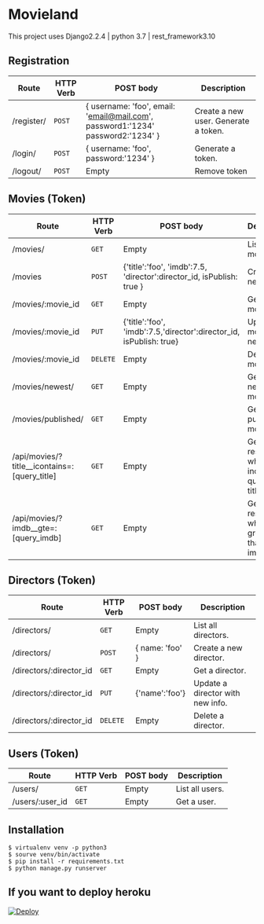 # Movieland
This project uses Django2.2.4 | python 3.7 | rest_framework3.10


## Registration

| Route | HTTP Verb	 | POST body	 | Description	 |
| --- | --- | --- | --- |
| /register/ | `POST` | { username: 'foo', email: 'email@mail.com', password1:'1234' password2:'1234' } | Create a new user. Generate a token.|
| /login/ | `POST` | { username: 'foo', password:'1234' } | Generate a token. |
| /logout/ | `POST` | Empty | Remove token |

## Movies (Token)

| Route | HTTP Verb	| POST body	| Description |
| --- | --- | --- | --- |
| /movies/ | `GET` | Empty | List all movies. |
| /movies | `POST` | {'title':'foo', 'imdb':7.5, 'director':director_id, isPublish: true } | Create a new movie. |
| /movies/:movie_id | `GET` | Empty | Get a movie. |
| /movies/:movie_id | `PUT` | {'title':'foo', 'imdb':7.5,'director':director_id, isPublish: true} | Update a movie with new info. |
| /movies/:movie_id | `DELETE` | Empty | Delete a movie. |
| /movies/newest/ | `GET` | Empty | Get the newest movie. |
| /movies/published/ | `GET` | Empty | Get the published movies. |
| /api/movies/?title__icontains=:[query_title] | `GET` | Empty | Get all result which ones include the query in title |
| /api/movies/?imdb__gte=:[query_imdb] | `GET` | Empty | Get all result which ones greater than query imdb |

## Directors (Token)

| Route | HTTP Verb	 | POST body	 | Description	 |
| --- | --- | --- | --- |
| /directors/ | `GET` | Empty | List all directors. |
| /directors/ | `POST` | { name: 'foo' } | Create a new director. | 
| /directors/:director_id | `GET` | Empty | Get a director. |
| /directors/:director_id | `PUT` | {'name':'foo'} | Update a director with new info. |
| /directors/:director_id | `DELETE` | Empty | Delete a director. |

## Users (Token)

| Route | HTTP Verb | POST body	 | Description	 |
| --- | --- | --- | --- |
| /users/ | `GET` | Empty | List all users. |
| /users/:user_id | `GET` | Empty | Get a user. |

## Installation
```shell
$ virtualenv venv -p python3
$ sourve venv/bin/activate
$ pip install -r requirements.txt
$ python manage.py runserver
```

## If you want to deploy heroku
[![Deploy](https://www.herokucdn.com/deploy/button.svg)](https://dashboard.heroku.com/new?template=https://github.com/yasinkbas/movieland-registration)